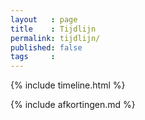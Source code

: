 ```yaml
---
layout   : page
title    : Tijdlijn
permalink: tijdlijn/
published: false
tags     :
---
```


{% include timeline.html %}

{% include afkortingen.md %}